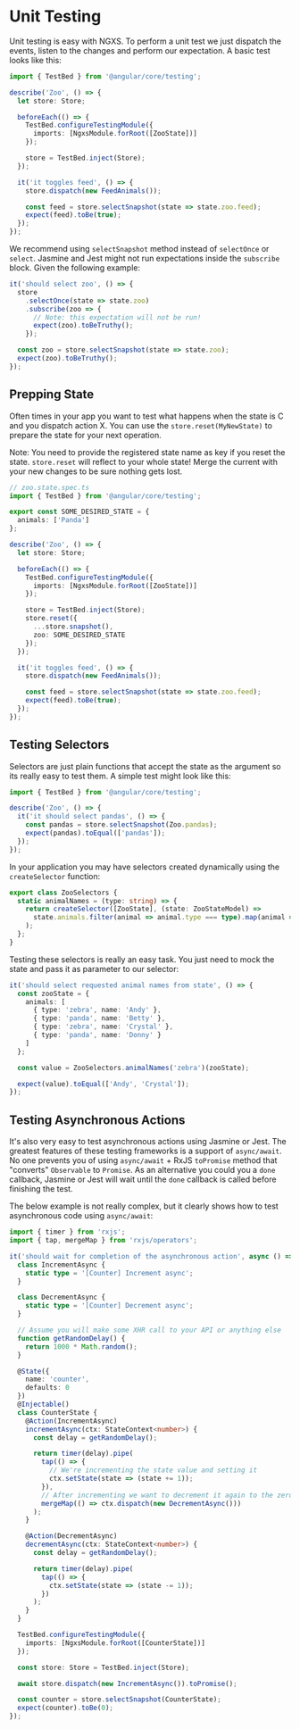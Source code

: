# Unit Testing

Unit testing is easy with NGXS. To perform a unit test we just dispatch the events, listen to the changes and
perform our expectation. A basic test looks like this:

```ts
import { TestBed } from '@angular/core/testing';

describe('Zoo', () => {
  let store: Store;

  beforeEach(() => {
    TestBed.configureTestingModule({
      imports: [NgxsModule.forRoot([ZooState])]
    });

    store = TestBed.inject(Store);
  });

  it('it toggles feed', () => {
    store.dispatch(new FeedAnimals());

    const feed = store.selectSnapshot(state => state.zoo.feed);
    expect(feed).toBe(true);
  });
});
```

We recommend using `selectSnapshot` method instead of `selectOnce` or `select`. Jasmine and Jest might not run expectations inside the `subscribe` block. Given the following example:

```ts
it('should select zoo', () => {
  store
    .selectOnce(state => state.zoo)
    .subscribe(zoo => {
      // Note: this expectation will not be run!
      expect(zoo).toBeTruthy();
    });

  const zoo = store.selectSnapshot(state => state.zoo);
  expect(zoo).toBeTruthy();
});
```

## Prepping State

Often times in your app you want to test what happens when the state is C and you dispatch action X. You
can use the `store.reset(MyNewState)` to prepare the state for your next operation.

Note: You need to provide the registered state name as key if you reset the state. `store.reset` will reflect to your whole state! Merge the current with your new changes to be sure nothing gets lost.

```ts
// zoo.state.spec.ts
import { TestBed } from '@angular/core/testing';

export const SOME_DESIRED_STATE = {
  animals: ['Panda']
};

describe('Zoo', () => {
  let store: Store;

  beforeEach(() => {
    TestBed.configureTestingModule({
      imports: [NgxsModule.forRoot([ZooState])]
    });

    store = TestBed.inject(Store);
    store.reset({
      ...store.snapshot(),
      zoo: SOME_DESIRED_STATE
    });
  });

  it('it toggles feed', () => {
    store.dispatch(new FeedAnimals());

    const feed = store.selectSnapshot(state => state.zoo.feed);
    expect(feed).toBe(true);
  });
});
```

## Testing Selectors

Selectors are just plain functions that accept the state as the argument
so its really easy to test them. A simple test might look like this:

```ts
import { TestBed } from '@angular/core/testing';

describe('Zoo', () => {
  it('it should select pandas', () => {
    const pandas = store.selectSnapshot(Zoo.pandas);
    expect(pandas).toEqual(['pandas']);
  });
});
```

In your application you may have selectors created dynamically using the `createSelector` function:

```ts
export class ZooSelectors {
  static animalNames = (type: string) => {
    return createSelector([ZooState], (state: ZooStateModel) =>
      state.animals.filter(animal => animal.type === type).map(animal => animal.name)
    );
  };
}
```

Testing these selectors is really an easy task.
You just need to mock the state and pass it as parameter to our selector:

```ts
it('should select requested animal names from state', () => {
  const zooState = {
    animals: [
      { type: 'zebra', name: 'Andy' },
      { type: 'panda', name: 'Betty' },
      { type: 'zebra', name: 'Crystal' },
      { type: 'panda', name: 'Donny' }
    ]
  };

  const value = ZooSelectors.animalNames('zebra')(zooState);

  expect(value).toEqual(['Andy', 'Crystal']);
});
```

## Testing Asynchronous Actions

It's also very easy to test asynchronous actions using Jasmine or Jest. The greatest features of these testing frameworks is a support of `async/await`. No one prevents you of using `async/await` + RxJS `toPromise` method that "converts" `Observable` to `Promise`. As an alternative you could you a `done` callback, Jasmine or Jest will wait until the `done` callback is called before finishing the test.

The below example is not really complex, but it clearly shows how to test asynchronous code using `async/await`:

```ts
import { timer } from 'rxjs';
import { tap, mergeMap } from 'rxjs/operators';

it('should wait for completion of the asynchronous action', async () => {
  class IncrementAsync {
    static type = '[Counter] Increment async';
  }

  class DecrementAsync {
    static type = '[Counter] Decrement async';
  }

  // Assume you will make some XHR call to your API or anything else
  function getRandomDelay() {
    return 1000 * Math.random();
  }

  @State({
    name: 'counter',
    defaults: 0
  })
  @Injectable()
  class CounterState {
    @Action(IncrementAsync)
    incrementAsync(ctx: StateContext<number>) {
      const delay = getRandomDelay();

      return timer(delay).pipe(
        tap(() => {
          // We're incrementing the state value and setting it
          ctx.setState(state => (state += 1));
        }),
        // After incrementing we want to decrement it again to the zero value
        mergeMap(() => ctx.dispatch(new DecrementAsync()))
      );
    }

    @Action(DecrementAsync)
    decrementAsync(ctx: StateContext<number>) {
      const delay = getRandomDelay();

      return timer(delay).pipe(
        tap(() => {
          ctx.setState(state => (state -= 1));
        })
      );
    }
  }

  TestBed.configureTestingModule({
    imports: [NgxsModule.forRoot([CounterState])]
  });

  const store: Store = TestBed.inject(Store);

  await store.dispatch(new IncrementAsync()).toPromise();

  const counter = store.selectSnapshot(CounterState);
  expect(counter).toBe(0);
});
```
